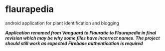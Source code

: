 # flaurapedia
android application for plant identification and blogging

***Application renamed from Vanguard to Flauratic to Flaurapedia in final revision which may be why some files have incorrect names. The project should still work as expected***
***Firebase authentication is required***

